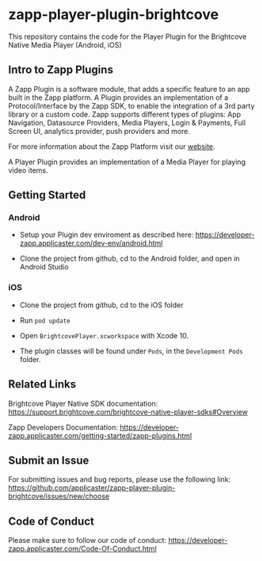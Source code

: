 # zapp-player-plugin-brightcove

This repository contains the code for the Player Plugin for the Brightcove Native Media Player (Android, iOS)

## Intro to Zapp Plugins

A Zapp Plugin is a software module, that adds a specific feature to an app built in the Zapp platform. A Plugin provides an implementation of a Protocol/Interface by the Zapp SDK, to enable the integration of a 3rd party library or a custom code.
Zapp supports different types of plugins: App Navigation, Datasource Providers, Media Players, Login & Payments, Full Screen UI, analytics provider, push providers and more.

For more information about the Zapp Platform visit our [website](http://www.applicaster.com).

A Player Plugin provides an implementation of a Media Player for playing video items.


## Getting Started


### Android

* Setup your Plugin dev enviroment as described here: https://developer-zapp.applicaster.com/dev-env/android.html

* Clone the project from github, cd to the Android folder, and open in Android Studio


### iOS

* Clone the project from github, cd to the iOS folder

* Run `pod update`

* Open `BrightcovePlayer.xcworkspace` with Xcode 10.

* The plugin classes will be found under `Pods`, in the `Development Pods` folder. 


## Related Links

Brightcove Player Native SDK documentation: 
https://support.brightcove.com/brightcove-native-player-sdks#Overview

Zapp Developers Documentation:
https://developer-zapp.applicaster.com/getting-started/zapp-plugins.html


## Submit an Issue

For submitting issues and bug reports, please use the following link: 
https://github.com/applicaster/zapp-player-plugin-brightcove/issues/new/choose


## Code of Conduct

Please make sure to follow our code of conduct:
https://developer-zapp.applicaster.com/Code-Of-Conduct.html
